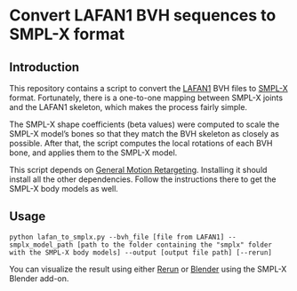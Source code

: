 # Convert LAFAN1 BVH sequences to SMPL-X format

## Introduction

This repository contains a script to convert the [LAFAN1](https://github.com/ubisoft/ubisoft-laforge-animation-dataset) BVH files to [SMPL-X](https://smpl-x.is.tue.mpg.de/) format. Fortunately, there is a one-to-one mapping between SMPL-X joints and the LAFAN1 skeleton, which makes the process fairly simple.

The SMPL-X shape coefficients (beta values) were computed to scale the SMPL-X model’s bones so that they match the BVH skeleton as closely as possible. After that, the script computes the local rotations of each BVH bone, and applies them to the SMPL-X model.

This script depends on [General Motion Retargeting](https://github.com/YanjieZe/GMR). Installing it should install all the other dependencies. Follow the instructions there to get the SMPL-X body models as well.

## Usage

```
python lafan_to_smplx.py --bvh_file [file from LAFAN1] --smplx_model_path [path to the folder containing the "smplx" folder with the SMPL-X body models] --output [output file path] [--rerun]
```

You can visualize the result using either [Rerun](https://rerun.io/) or [Blender](https://www.blender.org/) using the SMPL-X Blender add-on.
